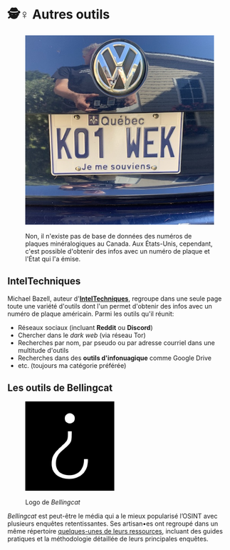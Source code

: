 # 🕵♀ Autres outils

<figure><img src="../.gitbook/assets/char.jpg" alt=""><figcaption><p>Non, il n'existe pas de base de données des numéros de plaques minéralogiques au Canada. Aux États-Unis, cependant, c'est possible d'obtenir des infos avec un numéro de plaque et l'État qui l'a émise.</p></figcaption></figure>

## IntelTechniques <a href="#3fea" id="3fea"></a>

Michael Bazell, auteur d'[**IntelTechniques**](https://inteltechniques.com/tools/index.html), regroupe dans une seule page toute une variété d'outils dont l'un permet d'obtenir des infos avec un numéro de plaque américain. Parmi les outils qu'il réunit:

* Réseaux sociaux (incluant **Reddit** ou **Discord**)
* Chercher dans le _dark web_ (via réseau Tor)
* Recherches par nom, par pseudo ou par adresse courriel dans une multitude d'outils
* Recherches dans des **outils d'infonuagique** comme Google Drive
* etc. (toujours ma catégorie préférée)

## Les outils de Bellingcat <a href="#3fea" id="3fea"></a>

<figure><img src="../.gitbook/assets/bellingcat.png" alt=""><figcaption><p>Logo de <em>Bellingcat</em></p></figcaption></figure>

_Bellingcat_ est peut-être le média qui a le mieux popularisé l’OSINT avec plusieurs enquêtes retentissantes. Ses artisan•es ont regroupé dans un même répertoire [quelques-unes de leurs ressources](https://www.bellingcat.com/category/resources/), incluant des guides pratiques et la méthodologie détaillée de leurs principales enquêtes.

